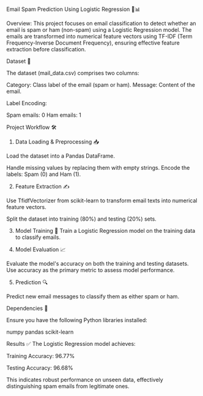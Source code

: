 

Email Spam Prediction Using Logistic Regression 📧📊


Overview:
         This project focuses on email classification to detect whether an email is spam or ham (non-spam) using a Logistic Regression model. The emails are transformed into numerical feature vectors using TF-IDF (Term Frequency-Inverse Document Frequency), ensuring effective feature extraction before classification.

Dataset 📂

The dataset (mail_data.csv) comprises two columns:

Category: Class label of the email (spam or ham).
Message: Content of the email.

Label Encoding:

Spam emails: 0
Ham emails: 1


Project Workflow 🛠️

1. Data Loading & Preprocessing 📥

Load the dataset into a Pandas DataFrame.

Handle missing values by replacing them with empty strings.
Encode the labels: Spam (0) and Ham (1).

2. Feature Extraction ✍️

Use TfidfVectorizer from scikit-learn to transform email texts into numerical feature vectors.

Split the dataset into training (80%) and testing (20%) sets.

3. Model Training 🤖
Train a Logistic Regression model on the training data to classify emails.

4. Model Evaluation 📈

Evaluate the model's accuracy on both the training and testing datasets.
Use accuracy as the primary metric to assess model performance.

5. Prediction 🔍

Predict new email messages to classify them as either spam or ham.

Dependencies 🛒

Ensure you have the following Python libraries installed:

numpy
pandas
scikit-learn


Results ✅
The Logistic Regression model achieves:


Training Accuracy: 96.77%

Testing Accuracy: 96.68%


This indicates robust performance on unseen data, effectively distinguishing spam emails from legitimate ones.
